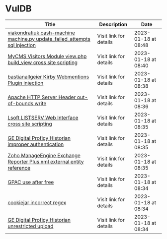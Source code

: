 

# VulDB

 |Title|Description|Date|
 |---|---|---|
 |[viakondratiuk cash-machine machine.py update_failed_attempts sql injection](https://vuldb.com/?id.218896)|Visit link for details|2023-01-18 at 08:48|
 |[MyCMS Visitors Module view.php build_view cross site scripting](https://vuldb.com/?id.218895)|Visit link for details|2023-01-18 at 08:40|
 |[bastianallgeier Kirby Webmentions Plugin injection](https://vuldb.com/?id.218894)|Visit link for details|2023-01-18 at 08:38|
 |[Apache HTTP Server Header out-of-bounds write](https://vuldb.com/?id.218893)|Visit link for details|2023-01-18 at 08:36|
 |[Lsoft LISTSERV Web Interface cross site scripting](https://vuldb.com/?id.218892)|Visit link for details|2023-01-18 at 08:35|
 |[GE Digital Proficy Historian improper authentication](https://vuldb.com/?id.218891)|Visit link for details|2023-01-18 at 08:35|
 |[Zoho ManageEngine Exchange Reporter Plus xml external entity reference](https://vuldb.com/?id.218890)|Visit link for details|2023-01-18 at 08:35|
 |[GPAC use after free](https://vuldb.com/?id.218889)|Visit link for details|2023-01-18 at 08:34|
 |[cookiejar incorrect regex](https://vuldb.com/?id.218888)|Visit link for details|2023-01-18 at 08:34|
 |[GE Digital Proficy Historian unrestricted upload](https://vuldb.com/?id.218887)|Visit link for details|2023-01-18 at 08:34|
 